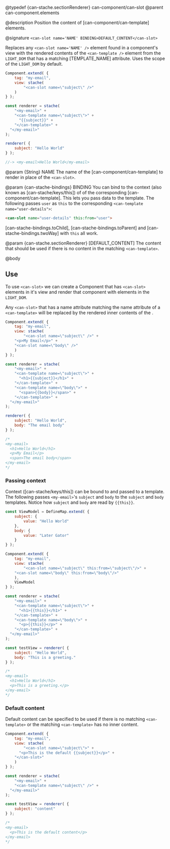@typedef {can-stache.sectionRenderer} can-component/can-slot <can-slot>
@parent can-component.elements

@description Position the content of [can-component/can-template] elements.

@signature `<can-slot name='NAME' BINDING>DEFAULT_CONTENT</can-slot>`

Replaces any `<can-slot name='NAME' />` element found in a component's view with the rendered contents
of the `<can-template />` element from the `LIGHT_DOM` that has a matching [TEMPLATE_NAME] attribute. Uses the scope of
the `LIGHT_DOM` by default.

```js
Component.extend( {
	tag: "my-email",
	view: stache(
		"<can-slot name=\"subject\" />"
	)
} );

const renderer = stache(
	"<my-email>" +
    "<can-template name=\"subject\">" +
      "{{subject}}" +
    "</can-template>" +
  "</my-email>"
);

renderer( {
	subject: "Hello World"
} );

//-> <my-email>Hello World</my-email>
```

@param {String} NAME The name of the [can-component/can-template] to render in place of the `<can-slot>`.

@param {can-stache-bindings} BINDING You can bind to the context (also known as [can-stache/keys/this])
of of the corresponding [can-component/can-template].  This lets you pass data to the
template. The following passes `user` as `this` to the corresponding `<can-template name="user-details">`:

```html
<can-slot name="user-details" this:from="user">
```

[can-stache-bindings.toChild], [can-stache-bindings.toParent] and [can-stache-bindings.twoWay] with `this`
all work.

@param {can-stache.sectionRenderer} [DEFAULT_CONTENT] The content that should be
used if there is no content in the matching `<can-template>`.

@body

## Use

To use `<can-slot>` we can create a Component that has `<can-slot>` elements in it's view
and render that component with <can-template> elements in the `LIGHT_DOM`.

Any `<can-slot>` that has a name attribute matching the name attribute of a `<can-template>` will be
replaced by the rendered inner contents of the <can-template>.

```js
Component.extend( {
	tag: "my-email",
	view: stache(
		"<can-slot name=\"subject\" />" +
    "<p>My Email</p>" +
    "<can-slot name=\"body\" />"
	)
} );

const renderer = stache(
	"<my-email>" +
    "<can-template name=\"subject\">" +
      "<h1>{{subject}}</h1>" +
    "</can-template>" +
    "<can-template name=\"body\">" +
      "<span>{{body}}</span>" +
    "</can-template>" +
  "</my-email>"
);

renderer( {
	subject: "Hello World",
	body: "The email body"
} );

/*
<my-email>
  <h1>Hello World</h1>
  <p>My Email</p>
  <span>The email body</span>
</my-email>
*/
```

### Passing context

Context ([can-stache/keys/this]) can be bound to and passed to a template. The following
passes `<my-email>`'s `subject` and `body` to the `subject` and `body` templates.  Notice
how `subject` and `body` are read by `{{this}}`.

```js
const ViewModel = DefineMap.extend( {
	subject: {
		value: "Hello World"
	},
	body: {
		value: "Later Gator"
	}
} );

Component.extend( {
	tag: "my-email",
	view: stache(
		"<can-slot name=\"subject\" this:from=\"subject\"/>" +
    "<can-slot name=\"body\" this:from=\"body\"/>"
	),
	ViewModel
} );

const renderer = stache(
	"<my-email>" +
    "<can-template name=\"subject\">" +
      "<h1>{{this}}</h1>" +
    "</can-template>" +
    "<can-template name=\"body\">" +
      "<p>{{this}}</p>" +
    "</can-template>" +
  "</my-email>"
);

const testView = renderer( {
	subject: "Hello World",
	body: "This is a greeting."
} );

/*
<my-email>
  <h1>Hello World</h1>
  <p>This is a greeting.</p>
</my-email>
*/
```

### Default content

Default content can be specified to be used if there is no matching `<can-template>`
or the matching `<can-template>` has no inner content.

```js
Component.extend( {
	tag: "my-email",
	view: stache(
		"<can-slot name=\"subject\">" +
      "<p>This is the default {{subject}}</p>" +
    "</can-slot>"
	)
} );

const renderer = stache(
	"<my-email>" +
    "<can-template name=\"subject\" />" +
  "</my-email>"
);

const testView = renderer( {
	subject: "content"
} );

/*
<my-email>
  <p>This is the default content</p>
</my-email>
*/
```
